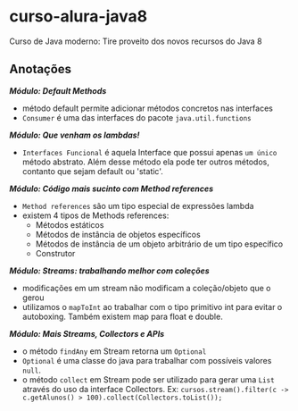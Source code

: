 # curso-alura-java8
Curso de Java moderno: Tire proveito dos novos recursos do Java 8

## Anotações
***Módulo: Default Methods***
- método default permite adicionar métodos concretos nas interfaces
- `Consumer` é uma das interfaces do pacote `java.util.functions`

***Módulo: Que venham os lambdas!***
- `Interfaces Funcional` é aquela Interface que possui apenas `um único` método abstrato. Além desse método ela pode ter outros métodos, contanto que sejam default ou 'static'.

***Módulo: Código mais sucinto com Method references***
-  `Method references` são um tipo especial de expressões lambda
- existem 4 tipos de Methods references:
  - Métodos estáticos
  - Métodos de instância de objetos específicos
  - Métodos de instância de um objeto arbitrário de um tipo específico
  - Construtor

***Módulo: Streams: trabalhando melhor com coleções***
  - modificações em um stream não modificam a coleção/objeto que o gerou
  - utilizamos o `mapToInt` ao trabalhar com o tipo primitivo int para evitar o autoboxing. Também existem map para float e double.

***Módulo: Mais Streams, Collectors e APIs***
- o método `findAny` em Stream retorna um `Optional`
- `Optional` é uma classe do java para trabalhar com possíveis valores `null`.
- o método `collect` em Stream pode ser utilizado para gerar uma `List` através do uso da interface Collectors. Ex: `cursos.stream().filter(c -> c.getAlunos() > 100).collect(Collectors.toList());`
